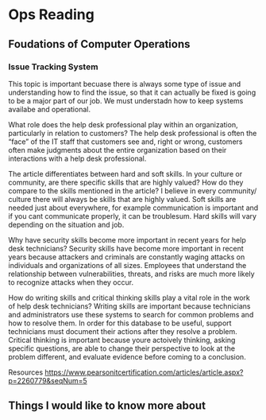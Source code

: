 # Ops Reading

## Foudations of Computer Operations

### Issue Tracking System
This topic is important becuase there is always some type of issue and understanding how to find the issue, so that it can actually be fixed is going to be a major part of our job. We must understadn how to keep systems availabe and operational.

What role does the help desk professional play within an organization, particularly in relation to customers? The help desk professional is often the “face” of the IT staff that customers see and, right or wrong, customers often make judgments about the entire organization based on their interactions with a help desk professional.

The article differentiates between hard and soft skills. In your culture or community, are there specific skills that are highly valued? How do they compare to the skills mentioned in the article? I believe in every community/ culture there will always be skills that are highly valued. Soft skills are needed just about everywhere, for example communication is important and if you cant communicate properly, it can be troublesum. Hard skills will vary depending on the situation and job.

Why have security skills become more important in recent years for help desk technicians? Security skills have become more important in recent years because attackers and criminals are constantly waging attacks on individuals and organizations of all sizes. Employees that understand the relationship between vulnerabilities, threats, and risks are much more likely to recognize attacks when they occur.

How do writing skills and critical thinking skills play a vital role in the work of help desk technicians? Writing skills are important because technicians and administrators use these systems to search for common problems and how to resolve them. In order for this database to be useful, support technicians must document their actions after they resolve a problem. Critical thinking is important because youre actoively thinking, asking specific questions, are able to change their perspective to look at the problem different, and evaluate evidence before coming to a conclusion.

Resources
https://www.pearsonitcertification.com/articles/article.aspx?p=2260779&seqNum=5

## Things I would like to know more about
